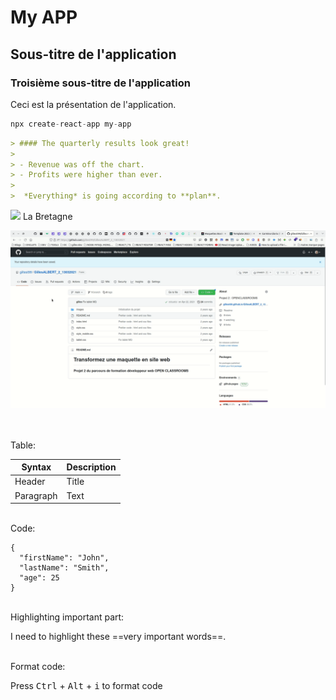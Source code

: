 
# My APP

## Sous-titre de l'application

### Troisième sous-titre de l'application

Ceci est la présentation de l'application.

```javascript
npx create-react-app my-app
```

``` markdown
> #### The quarterly results look great!
>
> - Revenue was off the chart.
> - Profits were higher than ever.
>
>  *Everything* is going according to **plan**.

```

<p>
    <img src="https://static.secureholiday.net/static/CMS/photos/000/063/000063554.jpg?format=webp" />
    <label>La Bretagne</label>
</p>

![bretagne](./screen-cast.gif)

<br />

<!-- <div align="center">
    <img src="./screen-cast.gif" width="100%" />
</div> -->

<br />
Table:

| Syntax | Description |
| ----------- | ----------- |
| Header | Title |
| Paragraph | Text | 

<br />
Code:

```
{
  "firstName": "John",
  "lastName": "Smith",
  "age": 25
}
``` 
<br />
Highlighting important part:

I need to highlight these ==very important words==. 

<br />
Format code:

Press <kbd>Ctrl</kbd> + <kbd>Alt</kbd> + <kbd>i</kbd> to format code 